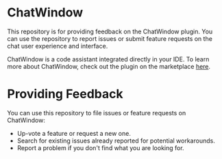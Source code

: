 # ChatWindow

This repository is for providing feedback on the ChatWindow plugin. You can use the repository to report issues or submit feature requests on the chat user experience and interface.

ChatWindow is a code assistant integrated directly in your IDE. To learn more about ChatWindow, check out the plugin on the marketplace [here](https://plugins.jetbrains.com/plugin/22895-chatwindow).

# Providing Feedback

You can use this repository to file issues or feature requests on ChatWindow:

* Up-vote a feature or request a new one.
* Search for existing issues already reported for potential workarounds.
* Report a problem if you don't find what you are looking for.
